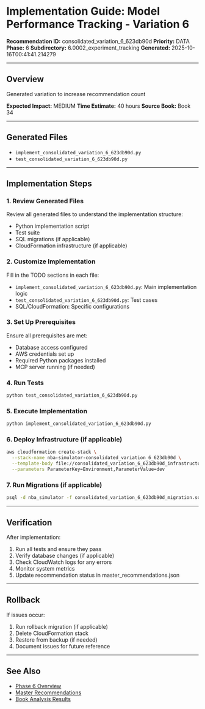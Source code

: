 # Implementation Guide: Model Performance Tracking - Variation 6

**Recommendation ID:** consolidated_variation_6_623db90d
**Priority:** DATA
**Phase:** 6
**Subdirectory:** 6.0002_experiment_tracking
**Generated:** 2025-10-16T00:41:41.214279

---

## Overview

Generated variation to increase recommendation count

**Expected Impact:** MEDIUM
**Time Estimate:** 40 hours
**Source Book:** Book 34

---

## Generated Files

- `implement_consolidated_variation_6_623db90d.py`
- `test_consolidated_variation_6_623db90d.py`

---

## Implementation Steps

### 1. Review Generated Files

Review all generated files to understand the implementation structure:
- Python implementation script
- Test suite
- SQL migrations (if applicable)
- CloudFormation infrastructure (if applicable)

### 2. Customize Implementation

Fill in the TODO sections in each file:
- `implement_consolidated_variation_6_623db90d.py`: Main implementation logic
- `test_consolidated_variation_6_623db90d.py`: Test cases
- SQL/CloudFormation: Specific configurations

### 3. Set Up Prerequisites

Ensure all prerequisites are met:
- Database access configured
- AWS credentials set up
- Required Python packages installed
- MCP server running (if needed)

### 4. Run Tests

```bash
python test_consolidated_variation_6_623db90d.py
```

### 5. Execute Implementation

```bash
python implement_consolidated_variation_6_623db90d.py
```

### 6. Deploy Infrastructure (if applicable)

```bash
aws cloudformation create-stack \
  --stack-name nba-simulator-consolidated_variation_6_623db90d \
  --template-body file://consolidated_variation_6_623db90d_infrastructure.yaml \
  --parameters ParameterKey=Environment,ParameterValue=dev
```

### 7. Run Migrations (if applicable)

```bash
psql -d nba_simulator -f consolidated_variation_6_623db90d_migration.sql
```

---

## Verification

After implementation:
1. Run all tests and ensure they pass
2. Verify database changes (if applicable)
3. Check CloudWatch logs for any errors
4. Monitor system metrics
5. Update recommendation status in master_recommendations.json

---

## Rollback

If issues occur:
1. Run rollback migration (if applicable)
2. Delete CloudFormation stack
3. Restore from backup (if needed)
4. Document issues for future reference

---

## See Also

- [Phase 6 Overview](/Users/ryanranft/nba-simulator-aws/docs/phases/phase_6/)
- [Master Recommendations](/Users/ryanranft/nba-mcp-synthesis/analysis_results/master_recommendations.json)
- [Book Analysis Results](/Users/ryanranft/nba-mcp-synthesis/analysis_results/)

